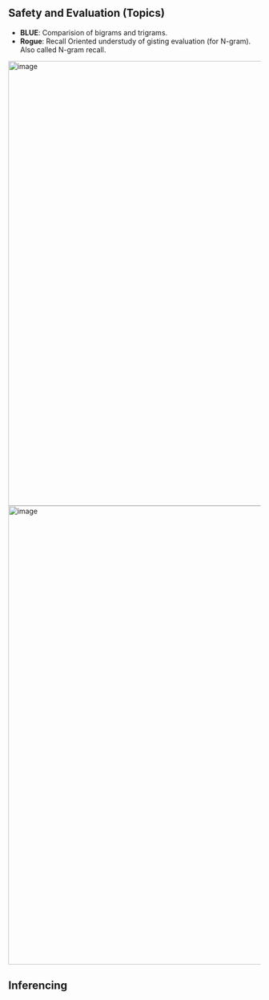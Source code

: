 ## Safety and Evaluation (Topics)
- **BLUE**: Comparision of bigrams and trigrams.
- **Rogue**: Recall Oriented understudy of gisting evaluation (for N-gram). Also called N-gram recall.

<img width="1733" height="886" alt="image" src="https://github.com/user-attachments/assets/6dfb5ad0-9586-4035-93da-f1c2e0da7f50" />

<img width="1727" height="914" alt="image" src="https://github.com/user-attachments/assets/bef52d7c-87dc-46bf-afb9-490bea5f19d2" />

## Inferencing
